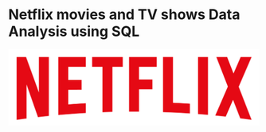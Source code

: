 # Netflix movies and TV shows Data Analysis using SQL

![Netflix Logo](https://github.com/TINOYSST/netflix_sql_project/blob/main/logo.png)
